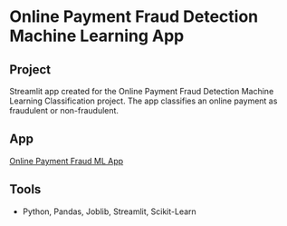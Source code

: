 # Online Payment Fraud Detection Machine Learning App

## Project
Streamlit app created for the Online Payment Fraud Detection Machine Learning Classification project.  The app classifies an online payment as fraudulent or non-fraudulent.

## App
[Online Payment Fraud ML App](https://urban-broccoli-opf-ds4hkcnyodocxxsqslo5xn.streamlit.app/)


## Tools
- Python, Pandas, Joblib, Streamlit, Scikit-Learn

